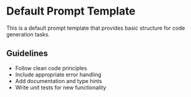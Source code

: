 # Default Prompt Template

This is a default prompt template that provides basic structure for code generation tasks.

## Guidelines

- Follow clean code principles
- Include appropriate error handling
- Add documentation and type hints
- Write unit tests for new functionality
